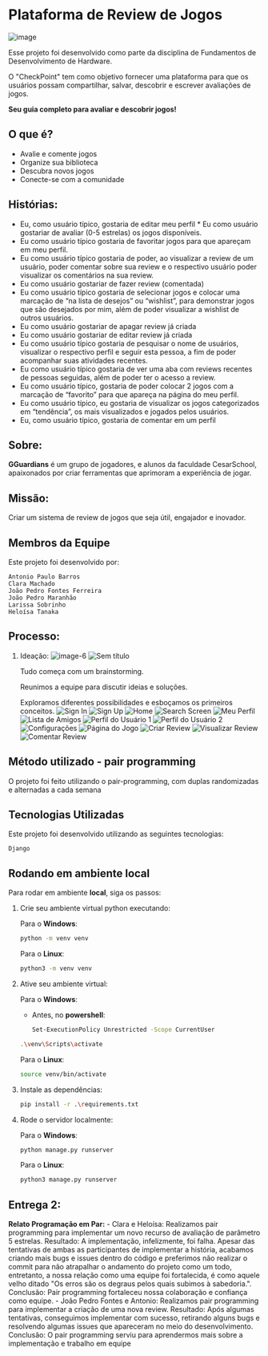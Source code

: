 # Plataforma de Review de Jogos
![image](https://github.com/lariisantos/Projeto-FDS/assets/142417937/f018c00d-9b12-4d22-a83e-7bba8b0d4c38)

Esse projeto foi desenvolvido como parte da disciplina de Fundamentos de Desenvolvimento de Hardware. 

O "CheckPoint" tem como objetivo fornecer uma plataforma para que os usuários possam compartilhar, salvar, descobrir e escrever avaliações de jogos.

**Seu guia completo para avaliar e descobrir jogos!**

## O que é?

* Avalie e comente jogos
* Organize sua biblioteca
* Descubra novos jogos
* Conecte-se com a comunidade

## Histórias:

* Eu, como usuário típico, gostaria de editar meu perfil
* Eu como usuário gostariar de avaliar (0-5 estrelas) os jogos disponíveis. 
* Eu como usuário típico gostaria de favoritar jogos para que apareçam em meu perfil.
* Eu como usuário típico gostaria de poder, ao visualizar a review de um usuário, poder comentar sobre sua review e o respectivo usuário poder visualizar os comentários na sua review.
* Eu como usuário gostariar de fazer review (comentada)
* Eu como usuário típico gostaria de selecionar jogos e colocar uma marcação de “na lista de desejos” ou “wishlist”, para demonstrar jogos que são desejados por mim, além de poder visualizar a wishlist de outros usuários.
* Eu como usuário gostariar de apagar review  já criada 
* Eu como usuário gostariar de editar review já criada 
* Eu como usuário típico gostaria de pesquisar o nome de usuários, visualizar o respectivo perfil e seguir esta pessoa, a fim de poder acompanhar suas atividades recentes.
* Eu como usuário típico gostaria de ver uma aba com reviews recentes de pessoas seguidas, além de poder ter o acesso a review.
* Eu como usuário típico, gostaria de poder colocar 2 jogos com a marcação de “favorito” para que apareça na página do meu perfil.
* Eu como usuário típico, eu gostaria de visualizar os jogos categorizados em “tendência”, os mais visualizados e jogados pelos usuários.
* Eu, como usuário típico, gostaria de comentar em um perfil

## Sobre:

**GGuardians** é um grupo de jogadores, e alunos da faculdade CesarSchool, apaixonados por criar ferramentas que aprimoram a experiência de jogar.

## Missão:

Criar um sistema de review de jogos que seja útil, engajador e inovador.

## Membros da Equipe

Este projeto foi desenvolvido por:

    Antonio Paulo Barros
    Clara Machado
    João Pedro Fontes Ferreira
    João Pedro Maranhão
    Larissa Sobrinho
    Heloísa Tanaka
    
## Processo: 

 1. Ideação:
    ![image-6](https://github.com/lariisantos/Projeto-FDS/assets/95260401/b1a8acaa-1282-4aef-a0d3-888df356605e)
    ![Sem título](https://github.com/lariisantos/Projeto-FDS/assets/95260401/f22f9d0f-c468-4ed4-a6e2-ffa4bfa992c2)

    Tudo começa com um brainstorming.
    
    Reunimos a equipe para discutir ideias e soluções.
    
    Exploramos diferentes possibilidades e esboçamos os primeiros conceitos.
    ![Sign In](https://github.com/lariisantos/Checkpoint/assets/95260401/9763776b-e128-4880-91fd-a07e4082a931)
    ![Sign Up](https://github.com/lariisantos/Checkpoint/assets/95260401/4b2d12dc-d25c-4ebb-b571-7ac36beec180)
    ![Home](https://github.com/lariisantos/Checkpoint/assets/95260401/e1215f59-9828-4421-bd63-9c5a962d0e4c)
    ![Search Screen](https://github.com/lariisantos/Checkpoint/assets/95260401/5cad22c5-ae50-43e3-bafe-f092433dd6cc)
    ![Meu Perfil](https://github.com/lariisantos/Checkpoint/assets/95260401/a73badad-15f0-40e7-8663-def7a564b075)
    ![Lista de Amigos](https://github.com/lariisantos/Checkpoint/assets/95260401/ee72c11f-7492-42d5-a680-6cd80d5debb9)
    ![Perfil do Usuário 1](https://github.com/lariisantos/Checkpoint/assets/95260401/0d45c723-2c1e-4943-9290-d805268ee680)
    ![Perfil do Usuário 2](https://github.com/lariisantos/Checkpoint/assets/95260401/b325e362-77b9-45fc-b86c-943d579cf2d4)
    ![Configurações](https://github.com/lariisantos/Checkpoint/assets/95260401/e7abf41b-8e8c-4dfe-896c-4df1ec152639)
    ![Página do Jogo](https://github.com/lariisantos/Checkpoint/assets/95260401/9c0bd66d-9911-45e7-b6dd-d2eba2ce02a6)
    ![Criar Review](https://github.com/lariisantos/Checkpoint/assets/95260401/0c0d0305-7c56-4ddf-9e02-b5e2a6cc0315)
    ![Visualizar Review](https://github.com/lariisantos/Checkpoint/assets/95260401/54d0e6d0-e71c-4b44-b085-fc96d4ea06f0)
    ![Comentar Review](https://github.com/lariisantos/Checkpoint/assets/95260401/ae12878e-d5d1-4ac2-a2a1-5aa0048828fd)


## Método utilizado - pair programming
O projeto foi feito utilizando o pair-programming, com duplas randomizadas e alternadas a cada semana


## Tecnologias Utilizadas

Este projeto foi desenvolvido utilizando as seguintes tecnologias:

    Django
    
## Rodando em ambiente local

Para rodar em ambiente **local**, siga os passos:

1. Crie seu ambiente virtual python executando:

    Para o **Windows**:

    ```bash
    python -m venv venv
    ```

    Para o **Linux**:

    ```bash
    python3 -m venv venv
    ```

2. Ative seu ambiente virtual:

    Para o **Windows**:<br>
    - Antes, no **powershell**:

        ```bash
        Set-ExecutionPolicy Unrestricted -Scope CurrentUser
        ```


    ```bash
    .\venv\Scripts\activate
    ```

    Para o **Linux**:

    ```bash
    source venv/bin/activate
    ```

3. Instale as dependências:

    ```bash
    pip install -r .\requirements.txt
    ```

4. Rode o servidor localmente:

    Para o **Windows**: 

    ```bash
    python manage.py runserver
    ```

    Para o **Linux**: 

    ```bash
    python3 manage.py runserver
    ```

## Entrega 2:

**Relato Programação em Par:**
    - Clara e Heloísa:
        Realizamos pair programming para implementar um novo recurso de avaliação de parâmetro 5 estrelas.
        Resultado: A implementação, infelizmente, foi falha. Apesar das tentativas de ambas as participantes de implementar a história, acabamos criando mais bugs         e issues dentro do código e preferimos não realizar o commit para não atrapalhar o andamento do projeto como um todo, entretanto, a nossa relação como uma         equipe foi fortalecida, é como aquele velho ditado "Os erros são os degraus pelos quais subimos à sabedoria.".
        Conclusão: Pair programming fortaleceu nossa colaboração e confiança como equipe.
    - João Pedro Fontes e Antonio:
        Realizamos pair programming para implementar a criação de uma nova review. 
        Resultado: Após algumas tentativas, conseguimos implementar com sucesso, retirando alguns bugs e resolvendo algumas issues que apareceram no meio                  do desenvolvimento.
        Conclusão: O pair programming serviu para aprendermos mais sobre a implementação e trabalho em equipe

